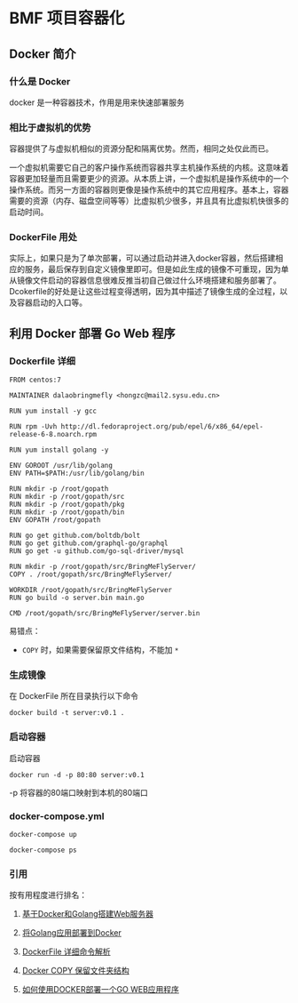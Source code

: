 # BMF 项目容器化

## Docker 简介

### 什么是 Docker

docker 是一种容器技术，作用是用来快速部署服务

### 相比于虚拟机的优势

容器提供了与虚拟机相似的资源分配和隔离优势。然而，相同之处仅此而已。

一个虚拟机需要它自己的客户操作系统而容器共享主机操作系统的内核。这意味着容器更加轻量而且需要更少的资源。从本质上讲，一个虚拟机是操作系统中的一个操作系统。而另一方面的容器则更像是操作系统中的其它应用程序。基本上，容器需要的资源（内存、磁盘空间等等）比虚拟机少很多，并且具有比虚拟机快很多的启动时间。

### DockerFile 用处

实际上，如果只是为了单次部署，可以通过启动并进入docker容器，然后搭建相应的服务，最后保存到自定义镜像里即可。但是如此生成的镜像不可重现，因为单从镜像文件启动的容器信息很难反推当初自己做过什么环境搭建和服务部署了。Dcokerfile的好处是让这些过程变得透明，因为其中描述了镜像生成的全过程，以及容器启动的入口等。

## 利用 Docker 部署 Go Web 程序

### Dockerfile 详细

```
FROM centos:7

MAINTAINER dalaobringmefly <hongzc@mail2.sysu.edu.cn>

RUN yum install -y gcc

RUN rpm -Uvh http://dl.fedoraproject.org/pub/epel/6/x86_64/epel-release-6-8.noarch.rpm

RUN yum install golang -y

ENV GOROOT /usr/lib/golang
ENV PATH=$PATH:/usr/lib/golang/bin

RUN mkdir -p /root/gopath
RUN mkdir -p /root/gopath/src
RUN mkdir -p /root/gopath/pkg
RUN mkdir -p /root/gopath/bin
ENV GOPATH /root/gopath

RUN go get github.com/boltdb/bolt
RUN go get github.com/graphql-go/graphql
RUN go get -u github.com/go-sql-driver/mysql

RUN mkdir -p /root/gopath/src/BringMeFlyServer/
COPY . /root/gopath/src/BringMeFlyServer/

WORKDIR /root/gopath/src/BringMeFlyServer
RUN go build -o server.bin main.go

CMD /root/gopath/src/BringMeFlyServer/server.bin
```

易错点：

 - `COPY` 时，如果需要保留原文件结构，不能加 `*`

### 生成镜像

在 DockerFile 所在目录执行以下命令

```
docker build -t server:v0.1 .
```

### 启动容器

启动容器

```
docker run -d -p 80:80 server:v0.1 
```

-p 将容器的80端口映射到本机的80端口

### docker-compose.yml

```
docker-compose up
```

```
docker-compose ps
```


### 引用

按有用程度进行排名：

1. [基于Docker和Golang搭建Web服务器](https://blog.csdn.net/m0_37554486/article/details/78440367) 

2. [将Golang应用部署到Docker](https://studygolang.com/articles/12670?fr=sidebar)


3. [DockerFile 详细命令解析](https://www.cnblogs.com/boshen-hzb/p/6400272.html)

4. [Docker COPY 保留文件夹结构](https://cloud.tencent.com/developer/ask/98544)


5. [如何使用DOCKER部署一个GO WEB应用程序](https://www.cnblogs.com/zhangboyu/p/7452751.html)

